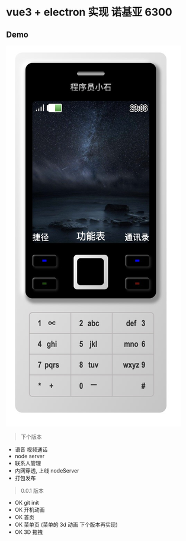 # vue3 + electron 实现 诺基亚 6300

## Demo

![Demo](./demo.jpeg '第一版效果图')

> 下个版本

- 语音 视频通话
- node server
- 联系人管理
- 内网穿透, 上线 nodeServer
- 打包发布

> 0.0.1 版本

- OK git init
- OK 开机动画
- OK 首页
- OK 菜单页 (菜单的 3d 动画 下个版本再实现)
- OK 3D 拖拽
